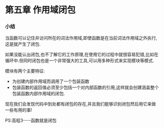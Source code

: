 # 第五章 作用域闭包

### 小结

当函数可以记住并访问所在的词法作用域,即使函数是在当前词法作用域之外执行,这是就产生了闭包.

如果没能认出闭包,也不了解它的工作原理,在使用它的过程中就很容易犯错,比如在循环中.但同时闭包也是一个非常强大的工具,可以用多种形式来实现模块等模式.

模块有两个主要特征:

- 为创建内部作用域而调用了一个包装函数
- 包装函数的返回值必须至少包括一个对内部函数的引用,这样就会创建涵盖整个包装函数内部作用域的闭包.

现在我们会发现代码中到处都有闭包的存在,并且我们能够识别闭包然后用它来做一些有用的事!

PS:高程3----函数就是闭包